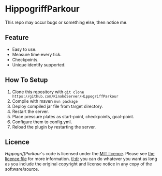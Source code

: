 # HippogriffParkour

This repo may occur bugs or something else, then notice me.

## Feature
- Easy to use.
- Measure time every tick.
- Checkpoints.
- Unique identify supported.

## How To Setup
1. Clone this repository with `git clone https://github.com/KinokoServer/HippogriffParkour`
2. Compile with maven `mvn package`
3. Deploy compiled jar file from target directory.
4. Restart the server.
5. Place pressure plates as start-point, checkpoints, goal-point.
6. Configure them to config.yml.
7. Reload the plugin by restarting the server.

## Licence

*HippogriffParkour*'s code is licensed under the [MIT licence](https://opensource.org/licenses/MIT). Please see [the licence file](LICENSE) for more information. [tl;dr](https://tldrlegal.com/license/mit-license) you can do whatever you want as long as you include the original copyright and license notice in any copy of the software/source.